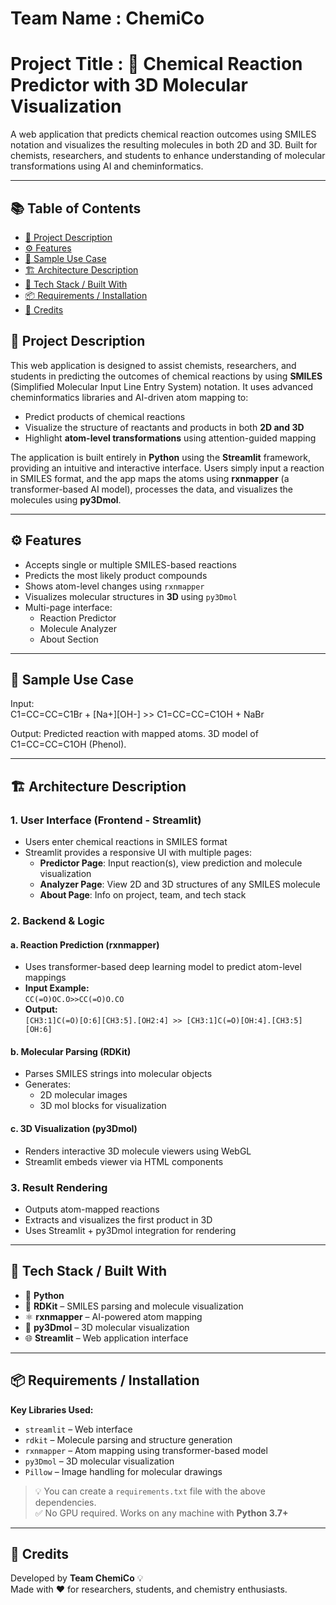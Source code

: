 # Team Name : ChemiCo 
# Project Title : 🧪 Chemical Reaction Predictor with 3D Molecular Visualization

A web application that predicts chemical reaction outcomes using SMILES notation and visualizes the resulting molecules in both 2D and 3D. Built for chemists, researchers, and students to enhance understanding of molecular transformations using AI and cheminformatics.


---

## 📚 Table of Contents

- [📖 Project Description](#-project-description)
- [⚙ Features](#-features)
- [🧬 Sample Use Case](#-sample-use-case)
- [🏗 Architecture Description](#-architecture-description)
- [🧪 Tech Stack / Built With](#-tech-stack--built-with)
- [📦 Requirements / Installation](#-requirements--installation)
- [🤝 Credits](#-credits)


## 📖 Project Description

This web application is designed to assist chemists, researchers, and students in predicting the outcomes of chemical reactions by using **SMILES** (Simplified Molecular Input Line Entry System) notation. It uses advanced cheminformatics libraries and AI-driven atom mapping to:

- Predict products of chemical reactions
- Visualize the structure of reactants and products in both **2D and 3D**
- Highlight **atom-level transformations** using attention-guided mapping

The application is built entirely in **Python** using the **Streamlit** framework, providing an intuitive and interactive interface. Users simply input a reaction in SMILES format, and the app maps the atoms using **rxnmapper** (a transformer-based AI model), processes the data, and visualizes the molecules using **py3Dmol**.

---

## ⚙ Features

- Accepts single or multiple SMILES-based reactions
- Predicts the most likely product compounds
- Shows atom-level changes using `rxnmapper`
- Visualizes molecular structures in **3D** using `py3Dmol`
- Multi-page interface:
  - Reaction Predictor
  - Molecule Analyzer
  - About Section

---

## 🧬 Sample Use Case

Input:  
C1=CC=CC=C1Br + [Na+][OH-] >> C1=CC=CC=C1OH + NaBr

Output:
Predicted reaction with mapped atoms.
3D model of C1=CC=CC=C1OH (Phenol).


---

## 🏗 Architecture Description

### 1. User Interface (Frontend - Streamlit)
- Users enter chemical reactions in SMILES format
- Streamlit provides a responsive UI with multiple pages:
  - **Predictor Page**: Input reaction(s), view prediction and molecule visualization
  - **Analyzer Page**: View 2D and 3D structures of any SMILES molecule
  - **About Page**: Info on project, team, and tech stack

### 2. Backend & Logic

#### a. Reaction Prediction (rxnmapper)
- Uses transformer-based deep learning model to predict atom-level mappings  
- **Input Example:**  
  `CC(=O)OC.O>>CC(=O)O.CO`  
- **Output:**  
  `[CH3:1]C(=O)[O:6][CH3:5].[OH2:4] >> [CH3:1]C(=O)[OH:4].[CH3:5][OH:6]`

#### b. Molecular Parsing (RDKit)
- Parses SMILES strings into molecular objects
- Generates:
  - 2D molecular images
  - 3D mol blocks for visualization

#### c. 3D Visualization (py3Dmol)
- Renders interactive 3D molecule viewers using WebGL
- Streamlit embeds viewer via HTML components

### 3. Result Rendering
- Outputs atom-mapped reactions
- Extracts and visualizes the first product in 3D
- Uses Streamlit + py3Dmol integration for rendering

---

## 🧪 Tech Stack / Built With

- 🧠 **Python**
- 🧬 **RDKit** – SMILES parsing and molecule visualization
- ⚛️ **rxnmapper** – AI-powered atom mapping
- 🔬 **py3Dmol** – 3D molecular visualization
- 🌐 **Streamlit** – Web application interface

---

## 📦 Requirements / Installation

**Key Libraries Used:**

- `streamlit` – Web interface  
- `rdkit` – Molecule parsing and structure generation  
- `rxnmapper` – Atom mapping using transformer-based model  
- `py3Dmol` – 3D molecular visualization  
- `Pillow` – Image handling for molecular drawings  

> 💡 You can create a `requirements.txt` file with the above dependencies.  
> ✅ No GPU required. Works on any machine with **Python 3.7+**

---

## 🤝 Credits

Developed by **Team ChemiCo** 💡  
Made with ❤️ for researchers, students, and chemistry enthusiasts.

